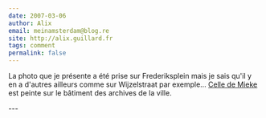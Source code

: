 ```yaml
---
date: 2007-03-06
author: Alix
email: meinamsterdam@blog.re
site: http://alix.guillard.fr
tags: comment
permalink: false
---
```


<p>
La photo que je présente a été prise sur Frederiksplein mais je sais qu'il y en a d'autres ailleurs comme sur Wijzelstraat par exemple... <a href="http://www.flickr.com/photos/mieke/402206008/">Celle de Mieke</a> est peinte sur le bâtiment des archives de la ville.
</p>
---